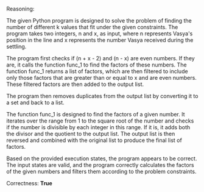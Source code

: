 Reasoning:

The given Python program is designed to solve the problem of finding the number of different k values that fit under the given constraints. The program takes two integers, n and x, as input, where n represents Vasya's position in the line and x represents the number Vasya received during the settling.

The program first checks if (n + x - 2) and (n - x) are even numbers. If they are, it calls the function func_1 to find the factors of these numbers. The function func_1 returns a list of factors, which are then filtered to include only those factors that are greater than or equal to x and are even numbers. These filtered factors are then added to the output list.

The program then removes duplicates from the output list by converting it to a set and back to a list.

The function func_1 is designed to find the factors of a given number. It iterates over the range from 1 to the square root of the number and checks if the number is divisible by each integer in this range. If it is, it adds both the divisor and the quotient to the output list. The output list is then reversed and combined with the original list to produce the final list of factors.

Based on the provided execution states, the program appears to be correct. The input states are valid, and the program correctly calculates the factors of the given numbers and filters them according to the problem constraints.

Correctness: **True**